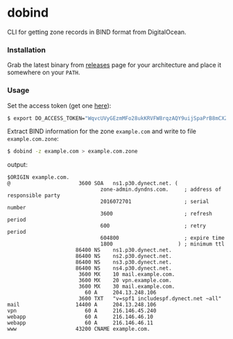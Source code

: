 # dobind
CLI for getting zone records in BIND format from DigitalOcean.

### Installation

Grab the latest binary from [releases](https://github.com/pellizzetti/digitalocean-dns-bind-export/releases) page for your architecture and place it somewhere on your `PATH`.

### Usage

Set the access token (get one [here](https://cloud.digitalocean.com/settings/api/tokens)):

```sh
$ export DO_ACCESS_TOKEN="WqvcUVyGEzmMFo28ukKRVFW8rqzAQY9uijSpaPrB8mCXZE6wQ7csNrRa6ZaHHBgo"
```

Extract BIND information for the zone `example.com` and write to file `example.com.zone`:

```sh
$ dobind -z example.com > example.com.zone
```

output:

```bind
$ORIGIN example.com.
@                      3600 SOA   ns1.p30.dynect.net. (
                              zone-admin.dyndns.com.     ; address of responsible party
                              2016072701                 ; serial number
                              3600                       ; refresh period
                              600                        ; retry period
                              604800                     ; expire time
                              1800                     ) ; minimum ttl
                      86400 NS    ns1.p30.dynect.net.
                      86400 NS    ns2.p30.dynect.net.
                      86400 NS    ns3.p30.dynect.net.
                      86400 NS    ns4.p30.dynect.net.
                       3600 MX    10 mail.example.com.
                       3600 MX    20 vpn.example.com.
                       3600 MX    30 mail.example.com.
                         60 A     204.13.248.106
                       3600 TXT   "v=spf1 includespf.dynect.net ~all"
mail                  14400 A     204.13.248.106
vpn                      60 A     216.146.45.240
webapp                   60 A     216.146.46.10
webapp                   60 A     216.146.46.11
www                   43200 CNAME example.com.
```